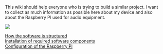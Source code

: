 This wiki should help everyone who is trying to build a similar project. I want to collect as much information as possible here about my device and also about the Raspberry PI used for audio equipment. 

![](https://github.com/thk4711/raspiradio/blob/master/Images/Client_with_speaker.jpg)

[How the software is structured](https://github.com/thk4711/raspiradio/wiki/Radio-Software)<br>
[Installation of required software components](https://github.com/thk4711/raspiradio/wiki/Install-required-software)<br>
[Configuration of the Raspberry PI](https://github.com/thk4711/raspiradio/wiki/System-Configuration)<br>
